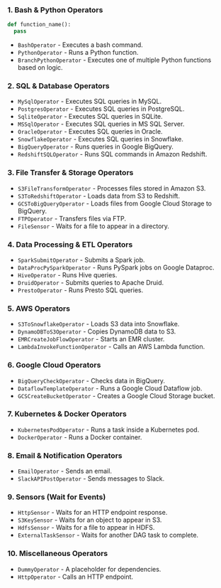 ### **1. Bash & Python Operators**

```python
def function_name():
  pass
```

- `BashOperator` - Executes a bash command.
- `PythonOperator` - Runs a Python function.
- `BranchPythonOperator` - Executes one of multiple Python functions based on logic.

### **2. SQL & Database Operators**
- `MySqlOperator` - Executes SQL queries in MySQL.
- `PostgresOperator` - Executes SQL queries in PostgreSQL.
- `SqliteOperator` - Executes SQL queries in SQLite.
- `MSSqlOperator` - Executes SQL queries in MS SQL Server.
- `OracleOperator` - Executes SQL queries in Oracle.
- `SnowflakeOperator` - Executes SQL queries in Snowflake.
- `BigQueryOperator` - Runs queries in Google BigQuery.
- `RedshiftSQLOperator` - Runs SQL commands in Amazon Redshift.

### **3. File Transfer & Storage Operators**
- `S3FileTransformOperator` - Processes files stored in Amazon S3.
- `S3ToRedshiftOperator` - Loads data from S3 to Redshift.
- `GCSToBigQueryOperator` - Loads files from Google Cloud Storage to BigQuery.
- `FTPOperator` - Transfers files via FTP.
- `FileSensor` - Waits for a file to appear in a directory.

### **4. Data Processing & ETL Operators**
- `SparkSubmitOperator` - Submits a Spark job.
- `DataProcPySparkOperator` - Runs PySpark jobs on Google Dataproc.
- `HiveOperator` - Runs Hive queries.
- `DruidOperator` - Submits queries to Apache Druid.
- `PrestoOperator` - Runs Presto SQL queries.

### **5. AWS Operators**
- `S3ToSnowflakeOperator` - Loads S3 data into Snowflake.
- `DynamoDBToS3Operator` - Copies DynamoDB data to S3.
- `EMRCreateJobFlowOperator` - Starts an EMR cluster.
- `LambdaInvokeFunctionOperator` - Calls an AWS Lambda function.

### **6. Google Cloud Operators**
- `BigQueryCheckOperator` - Checks data in BigQuery.
- `DataflowTemplateOperator` - Runs a Google Cloud Dataflow job.
- `GCSCreateBucketOperator` - Creates a Google Cloud Storage bucket.

### **7. Kubernetes & Docker Operators**
- `KubernetesPodOperator` - Runs a task inside a Kubernetes pod.
- `DockerOperator` - Runs a Docker container.

### **8. Email & Notification Operators**
- `EmailOperator` - Sends an email.
- `SlackAPIPostOperator` - Sends messages to Slack.

### **9. Sensors (Wait for Events)**
- `HttpSensor` - Waits for an HTTP endpoint response.
- `S3KeySensor` - Waits for an object to appear in S3.
- `HdfsSensor` - Waits for a file to appear in HDFS.
- `ExternalTaskSensor` - Waits for another DAG task to complete.

### **10. Miscellaneous Operators**
- `DummyOperator` - A placeholder for dependencies.
- `HttpOperator` - Calls an HTTP endpoint.
